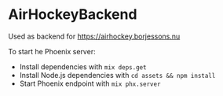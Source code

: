 # AirHockeyBackend

Used as backend for https://airhockey.borjessons.nu

To start he Phoenix server:

- Install dependencies with `mix deps.get`
- Install Node.js dependencies with `cd assets && npm install`
- Start Phoenix endpoint with `mix phx.server`
